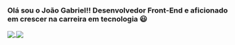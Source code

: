 ### Olá sou o João Gabriel!! Desenvolvedor Front-End e aficionado em crescer na carreira em tecnologia 😃


<a href="https://github.com/anuraghazra/github-readme-stats">
  <img align="center" src="https://github-readme-stats.vercel.app/api?username=jgmouradev&show_icons=true&theme=" />
</a>
<a href="https://github.com/anuraghazra/convoychat">
  <img align="center" src="https://github-readme-stats.vercel.app/api/top-langs/?username=jgmouradev&layout=compact" />
</a>
